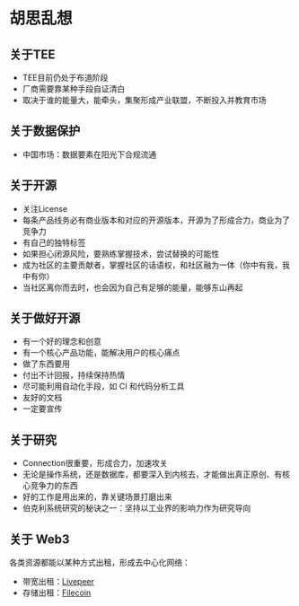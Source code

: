 # 胡思乱想

## 关于TEE

- TEE目前仍处于布道阶段
- 厂商需要靠某种手段自证清白
- 取决于谁的能量大，能牵头，集聚形成产业联盟，不断投入并教育市场

## 关于数据保护

- 中国市场：数据要素在阳光下合规流通

## 关于开源

- 关注License
- 每条产品线务必有商业版本和对应的开源版本，开源为了形成合力，商业为了竞争力
- 有自己的独特标签
- 如果担心闭源风险，要熟练掌握技术，尝试替换的可能性
- 成为社区的主要贡献者，掌握社区的话语权，和社区融为一体（你中有我，我中有你）
- 当社区离你而去时，也会因为自己有足够的能量，能够东山再起

## 关于做好开源

- 有一个好的理念和创意
- 有一个核心产品功能，能解决用户的核心痛点
- 做了东西要用
- 付出不计回报，持续保持热情
- 尽可能利用自动化手段，如 CI 和代码分析工具
- 友好的文档
- 一定要宣传

## 关于研究

- Connection很重要，形成合力，加速攻关
- 无论是操作系统，还是数据库，都要深入到内核去，才能做出真正原创、有核心竞争力的东西
- 好的工作是用出来的，靠关键场景打磨出来
- 伯克利系统研究的秘诀之一：坚持以工业界的影响力作为研究导向

## 关于 Web3

各类资源都能以某种方式出租，形成去中心化网络：

- 带宽出租：[Livepeer](https://livepeer.org/)
- 存储出租：[Filecoin](https://filecoin.io/)
